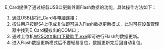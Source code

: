 E_Card提供了通过板载USB口更新外置Flash数据的功能。具体操作方法如下：

1. 通过USB线将E_Card与电脑连接；
2. 按住用户按键S4上电或复位即可进入Flash数据更新模式，此时可在设备管理器中找到E_Card模拟出的COM口；
3. 通过上位机[W25QXX串口下载助手.exe](https://blog.csdn.net/qq_41906031/article/details/108266629)即可进行Flash的数据更新。
4. 进入Flash数据更新模式后不要轻易复位，数据更新完后回自动复位。
